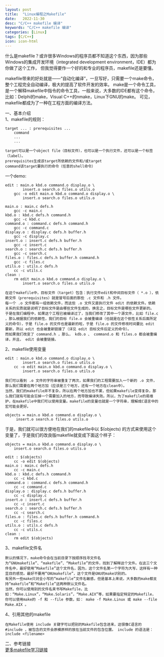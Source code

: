 ```yaml
---
layout: post
title:  "Linux编程之Makefile"
date:   2022-11-30
desc: "C/C++ makefile 编译"
keywords: "C/C++ makefile 编译"
categories: [Linux]
tags: [C/C++]
icon: icon-html
---
```


什么是makefile？或许很多Windows的程序员都不知道这个东西，因为那些Windows的集成开发环境（integrated development environment，IDE）都为你做了这个工作，
但我觉得要作一个好的和专业的程序员，makefile还是要懂。

makefile带来的好处就是——“自动化编译”，一旦写好，只需要一个make命令，整个工程完全自动编译，极大的提高了软件开发的效率。 
make是一个命令工具，是一个解释makefile中指令的命令工具，一般来说，大多数的IDE都有这个命令，比如：Delphi的make，Visual C++的nmake，Linux下GNU的make。
可见，makefile都成为了一种在工程方面的编译方法。

一、基本介绍<br/>
1、makefile的规则：

    target ... : prerequisites ...
        command
        ...
        ...
        
    target可以是一个object file（目标文件），也可以是一个执行文件，还可以是一个标签（label）。
    prerequisites生成该target所依赖的文件和/或target
    command该target要执行的命令（任意的shell命令）
    
一个demo:

    edit : main.o kbd.o command.o display.o \
            insert.o search.o files.o utils.o
        gcc -o edit main.o kbd.o command.o display.o \
            insert.o search.o files.o utils.o
    
    main.o : main.c defs.h
        gcc -c main.c
    kbd.o : kbd.c defs.h command.h
        gcc -c kbd.c
    command.o : command.c defs.h command.h
        gcc -c command.c
    display.o : display.c defs.h buffer.h
        gcc -c display.c
    insert.o : insert.c defs.h buffer.h
        gcc -c insert.c
    search.o : search.c defs.h buffer.h
        gcc -c search.c
    files.o : files.c defs.h buffer.h command.h
        gcc -c files.c
    utils.o : utils.c defs.h
        cc -c utils.c
    clean :
        rm edit main.o kbd.o command.o display.o \
            insert.o search.o files.o utils.o
    
    在这个makefile中，目标文件（target）包含：执行文件edit和中间目标文件（ *.o ），依赖文件（prerequisites）就是冒号后面的那些 .c 文件和 .h 文件。
    每一个 .o 文件都有一组依赖文件，而这些 .o 文件又是执行文件 edit 的依赖文件。依赖关系的实质就是说明了目标文件是由哪些文件生成的，换言之，目标文件是哪些文件更新的。      
    于是在我们编程中，如果这个工程已被编译过了，当我们修改了其中一个源文件，比如 file.c ，那么根据我们的依赖性，我们的目标 file.o 会被重编译（也就是在这个依性关系后面所定义的命令），于是 file.o 的文件也是最新的啦，于是 file.o 的文件修改时间要比 edit 要新，所以 edit 也会被重新链接了（详见 edit 目标文件后定义的命令）。
    而如果我们改变了 command.h ，那么， kdb.o 、 command.o 和 files.o 都会被重编译，并且， edit 会被重链接。
    
2、makefile使用变量

    edit : main.o kbd.o command.o display.o \
            insert.o search.o files.o utils.o
        cc -o edit main.o kbd.o command.o display.o \
            insert.o search.o files.o utils.o
            
    我们可以看到 .o 文件的字符串被重复了两次，如果我们的工程需要加入一个新的 .o 文件，那么我们需要在两个地方加（应该是三个地方，还有一个地方在clean中）。
    当然，我们的makefile并不复杂，所以在两个地方加也不累，但如果makefile变得复杂，那么我们就有可能会忘掉一个需要加入的地方，而导致编译失败。所以，为了makefile的易维护，在makefile中我们可以使用变量。makefile的变量也就是一个字符串，理解成C语言中的宏可能会更好。          
    
    objects = main.o kbd.o command.o display.o \
         insert.o search.o files.o utils.o
         
于是，我们就可以很方便地在我们的makefile中以 $(objects) 的方式来使用这个变量了，于是我们的改良版makefile就变成下面这个样子：       

    objects = main.o kbd.o command.o display.o \
        insert.o search.o files.o utils.o
    
    edit : $(objects)
        cc -o edit $(objects)
    main.o : main.c defs.h
        cc -c main.c
    kbd.o : kbd.c defs.h command.h
        cc -c kbd.c
    command.o : command.c defs.h command.h
        cc -c command.c
    display.o : display.c defs.h buffer.h
        cc -c display.c
    insert.o : insert.c defs.h buffer.h
        cc -c insert.c
    search.o : search.c defs.h buffer.h
        cc -c search.c
    files.o : files.c defs.h buffer.h command.h
        cc -c files.c
    utils.o : utils.c defs.h
        cc -c utils.c
    clean :
        rm edit $(objects)
        
3、makefile文件名

    默认的情况下，make命令会在当前目录下按顺序找寻文件名为“GNUmakefile”、“makefile”、“Makefile”的文件，找到了解释这个文件。在这三个文件名中，最好使用“Makefile”这个文件名，因为，这个文件名第一个字符为大写，这样有一种显目的感觉。最好不要用“GNUmakefile”，这个文件是GNU的make识别的。
    有另外一些make只对全小写的“makefile”文件名敏感，但是基本上来说，大多数的make都支持“makefile”和“Makefile”这两种默认文件名。
    当然，你可以使用别的文件名来书写Makefile，比如：“Make.Linux”，“Make.Solaris”，“Make.AIX”等，如果要指定特定的Makefile，你可以使用make的 -f 和 --file 参数，如： make -f Make.Linux 或 make --file Make.AIX 。
    
4、引用其他的makefile

    在Makefile使用 include 关键字可以把别的Makefile包含进来，这很像C语言的 #include ，被包含的文件会原模原样的放在当前文件的包含位置。 include 的语法是：
    include <filename>            
    
    
二、参考链接<br/>
[更多makefile学习链接](https://seisman.github.io/how-to-write-makefile/conditionals.html)
    